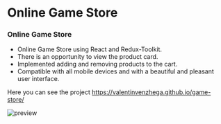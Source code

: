 # Online Game Store

### Online Game Store

-   Online Game Store using React and Redux-Toolkit.
-   There is an opportunity to view the product card.
-   Implemented adding and removing products to the cart.
-   Compatible with all mobile devices and with a beautiful and pleasant user interface.

Here you can see the project https://valentinvenzhega.github.io/game-store/

![preview](https://user-images.githubusercontent.com/58603734/170198611-22b26aef-2432-4657-8ab2-64c4ba89576e.png)
